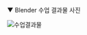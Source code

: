 ▼ Blender 수업 결과물 사진

![수업결과물](https://user-images.githubusercontent.com/62154896/195346649-351639a5-1e02-41f3-a15c-5ad35e41ff5c.JPG)
